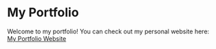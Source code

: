 # My Portfolio

Welcome to my portfolio! You can check out my personal website here:  
[My Portfolio Website](https://kaungsetlinn.github.io/)
